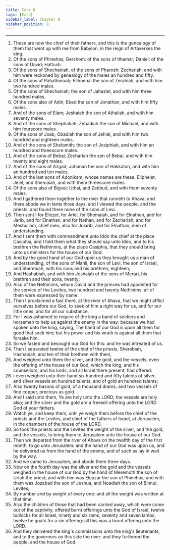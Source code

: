 ```yaml
---
title: Ezra 8
tags: [Ezra]
sidebar_label: Chapter 8
sidebar_position: 8
---
```


---
1. These are now the chief of their fathers, and this is the genealogy of them that went up with me from Babylon, in the reign of Artaxerxes the king.
2. Of the sons of Phinehas; Gershom: of the sons of Ithamar; Daniel: of the sons of David; Hattush.
3. Of the sons of Shechaniah, of the sons of Pharosh; Zechariah: and with him were reckoned by genealogy of the males an hundred and fifty.
4. Of the sons of Pahathmoab; Elihoenai the son of Zerahiah, and with him two hundred males.
5. Of the sons of Shechaniah; the son of Jahaziel, and with him three hundred males.
6. Of the sons also of Adin; Ebed the son of Jonathan, and with him fifty males.
7. And of the sons of Elam; Jeshaiah the son of Athaliah, and with him seventy males.
8. And of the sons of Shephatiah; Zebadiah the son of Michael, and with him fourscore males.
9. Of the sons of Joab; Obadiah the son of Jehiel, and with him two hundred and eighteen males.
10. And of the sons of Shelomith; the son of Josiphiah, and with him an hundred and threescore males.
11. And of the sons of Bebai; Zechariah the son of Bebai, and with him twenty and eight males.
12. And of the sons of Azgad; Johanan the son of Hakkatan, and with him an hundred and ten males.
13. And of the last sons of Adonikam, whose names are these, Eliphelet, Jeiel, and Shemaiah, and with them threescore males.
14. Of the sons also of Bigvai; Uthai, and Zabbud, and with them seventy males.
15. And I gathered them together to the river that runneth to Ahava; and there abode we in tents three days: and I viewed the people, and the priests, and found there none of the sons of Levi.
16. Then sent I for Eliezer, for Ariel, for Shemaiah, and for Elnathan, and for Jarib, and for Elnathan, and for Nathan, and for Zechariah, and for Meshullam, chief men; also for Joiarib, and for Elnathan, men of understanding.
17. And I sent them with commandment unto Iddo the chief at the place Casiphia, and I told them what they should say unto Iddo, and to his brethren the Nethinims, at the place Casiphia, that they should bring unto us ministers for the house of our God.
18. And by the good hand of our God upon us they brought us a man of understanding, of the sons of Mahli, the son of Levi, the son of Israel; and Sherebiah, with his sons and his brethren, eighteen;
19. And Hashabiah, and with him Jeshaiah of the sons of Merari, his brethren and their sons, twenty;
20. Also of the Nethinims, whom David and the princes had appointed for the service of the Levites, two hundred and twenty Nethinims: all of them were expressed by name.
21. Then I proclaimed a fast there, at the river of Ahava, that we might afflict ourselves before our God, to seek of him a right way for us, and for our little ones, and for all our substance.
22. For I was ashamed to require of the king a band of soldiers and horsemen to help us against the enemy in the way: because we had spoken unto the king, saying, The hand of our God is upon all them for good that seek him; but his power and his wrath is against all them that forsake him.
23. So we fasted and besought our God for this: and he was intreated of us.
24. Then I separated twelve of the chief of the priests, Sherebiah, Hashabiah, and ten of their brethren with them,
25. And weighed unto them the silver, and the gold, and the vessels, even the offering of the house of our God, which the king, and his counsellors, and his lords, and all Israel there present, had offered:
26. I even weighed unto their hand six hundred and fifty talents of silver, and silver vessels an hundred talents, and of gold an hundred talents;
27. Also twenty basons of gold, of a thousand drams; and two vessels of fine copper, precious as gold.
28. And I said unto them, Ye are holy unto the LORD; the vessels are holy also; and the silver and the gold are a freewill offering unto the LORD God of your fathers.
29. Watch ye, and keep them, until ye weigh them before the chief of the priests and the Levites, and chief of the fathers of Israel, at Jerusalem, in the chambers of the house of the LORD.
30. So took the priests and the Levites the weight of the silver, and the gold, and the vessels, to bring them to Jerusalem unto the house of our God.
31. Then we departed from the river of Ahava on the twelfth day of the first month, to go unto Jerusalem: and the hand of our God was upon us, and he delivered us from the hand of the enemy, and of such as lay in wait by the way.
32. And we came to Jerusalem, and abode there three days.
33. Now on the fourth day was the silver and the gold and the vessels weighed in the house of our God by the hand of Meremoth the son of Uriah the priest; and with him was Eleazar the son of Phinehas; and with them was Jozabad the son of Jeshua, and Noadiah the son of Binnui, Levites;
34. By number and by weight of every one: and all the weight was written at that time.
35. Also the children of those that had been carried away, which were come out of the captivity, offered burnt offerings unto the God of Israel, twelve bullocks for all Israel, ninety and six rams, seventy and seven lambs, twelve he goats for a sin offering: all this was a burnt offering unto the LORD.
36. And they delivered the king's commissions unto the king's lieutenants, and to the governors on this side the river: and they furthered the people, and the house of God.